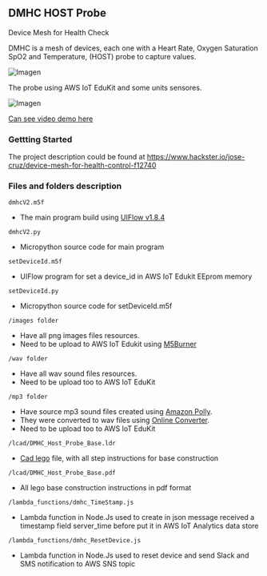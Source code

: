 ## DMHC HOST Probe

 Device Mesh for Health Check
 
 DMHC is a mesh of devices, each one with a Heart Rate, Oxygen Saturation SpO2 and Temperature, (HOST) probe to capture values.
 
 ![Imagen](https://hackster.imgix.net/uploads/attachments/1351356/img_4461_bwFKbqEmXt.jpg?auto=compress%2Cformat&w=740&h=555&fit=max)
 
 The probe using AWS IoT EduKit and some units sensores.
 
 ![Imagen](https://hackster.imgix.net/uploads/attachments/1351986/dmhc_block_diagram_UNn0r63bXc.png?auto=compress%2Cformat&w=1280&h=960&fit=max)

 
 [Can see video demo here](https://www.youtube.com/watch?v=ma2zLZVV3kU)
 
 
### Gettting Started

The project description could be found at 
 https://www.hackster.io/jose-cruz/device-mesh-for-health-control-f12740
 
 
 
### Files and folders description

```dmhcV2.m5f```
- The main program build using [UIFlow v1.8.4](https://shop.m5stack.com/pages/uiflow)

```dmhcV2.py```
- Micropython source code for main program 

```setDeviceId.m5f``` 
- UIFlow program for set a device_id in AWS IoT Edukit EEprom memory

```setDeviceId.py``` 
- Micropython source code for setDeviceId.m5f

```/images folder``` 
- Have all png images files resources. 
- Need to be upload to AWS IoT Edukit using [M5Burner](https://shop.m5stack.com/pages/download) 

```/wav folder```
- Have all wav sound files resources. 
- Need to be upload too to AWS IoT EduKit

```/mp3 folder``` 
- Have source mp3 sound files created using [Amazon Polly](https://aws.amazon.com/polly/?nc1=h_ls). 
- They were converted to wav files using [Online Converter](https://www.online-convert.com/). 
- Need to be upload too to AWS IoT EduKit

```/lcad/DMHC_Host_Probe_Base.ldr``` 
- [Cad lego](http://www.melkert.net/LDCad) file, with all step instructions for base construction 

```/lcad/DMHC_Host_Probe_Base.pdf``` 
- All lego base construction instructions in pdf format

```/lambda_functions/dmhc_TimeStamp.js``` 
- Lambda function in Node.Js used to create in json message received a timestamp field server_time before put it in AWS IoT Analytics data store

```/lambda_functions/dmhc_ResetDevice.js``` 
- Lambda function in Node.Js used to reset device and send Slack and SMS notification to AWS SNS topic


